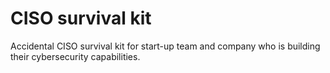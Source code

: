 # CISO survival kit
Accidental CISO survival kit for start-up team and company who is building their cybersecurity capabilities.
